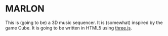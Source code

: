 MARLON
======

This is (going to be) a 3D music sequencer.  It is (somewhat) inspired by the game Cube. It is going to be written in HTML5 using [three.js](https://github.com/mrdoob/three.js/ "three.js").



